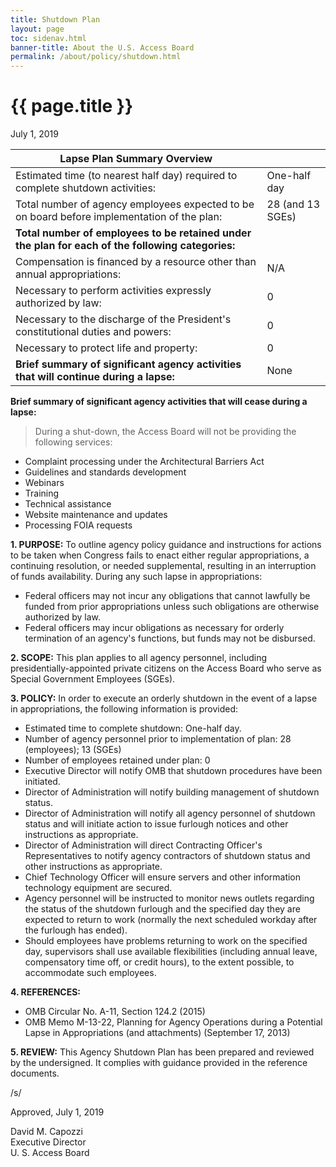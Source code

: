 ```yaml
---
title: Shutdown Plan
layout: page
toc: sidenav.html
banner-title: About the U.S. Access Board
permalink: /about/policy/shutdown.html
---
```


# {{ page.title }}

July 1, 2019

| Lapse Plan Summary Overview | |
| --- | --- |
| Estimated time (to nearest half day) required to complete shutdown activities: | One-half day |
| Total number of agency employees expected to be on board before implementation of the plan: | 28 (and 13 SGEs) |
| **Total number of employees to be retained under the plan for each of the following categories:** | |
| Compensation is financed by a resource other than annual appropriations: | N/A |
| Necessary to perform activities expressly authorized by law: | 0 |
| Necessary to the discharge of the President's constitutional duties and powers: | 0 |
| Necessary to protect life and property: | 0 |
| **Brief summary of significant agency activities that will continue during a lapse:** | None | 

**Brief summary of significant agency activities that will cease during a lapse:**

> During a shut-down, the Access Board will not be providing the following services: 
-   Complaint processing under the Architectural Barriers Act
-   Guidelines and standards development
-   Webinars
-   Training
-   Technical assistance
-   Website maintenance and updates
-   Processing FOIA requests

**1. PURPOSE:** To outline agency policy guidance and instructions for actions to be taken when Congress fails to enact either regular appropriations, a continuing resolution, or needed supplemental, resulting in an interruption of funds availability. During any such lapse in appropriations:

-   Federal officers may not incur any obligations that cannot lawfully be funded from prior appropriations unless such obligations are otherwise authorized by law.
-   Federal officers may incur obligations as necessary for orderly termination of an agency's functions, but funds may not be disbursed.

**2. SCOPE:**  This plan applies to all agency personnel, including presidentially-appointed private citizens on the Access Board who serve as Special Government Employees (SGEs).

**3. POLICY:**  In order to execute an orderly shutdown in the event of a lapse in appropriations, the following information is provided:

-   Estimated time to complete shutdown: One-half day.
-   Number of agency personnel prior to implementation of plan:  28 (employees); 13 (SGEs)
-   Number of employees retained under plan: 0
-   Executive Director will notify OMB that shutdown procedures have been initiated.
-   Director of Administration will notify building management of shutdown status.
-   Director of Administration will notify all agency personnel of shutdown status and will initiate action to issue furlough notices and other instructions as appropriate.
-   Director of Administration will direct Contracting Officer's Representatives to notify agency contractors of shutdown status and other instructions as appropriate.
-   Chief Technology Officer will ensure servers and other information technology equipment are secured.
-   Agency personnel will be instructed to monitor news outlets regarding the status of the shutdown furlough and the specified day they are expected to return to work (normally the next scheduled workday after the furlough has ended).
-   Should employees have problems returning to work on the specified day, supervisors shall use available flexibilities (including annual leave, compensatory time off, or credit hours), to the extent possible, to accommodate such employees.

**4. REFERENCES:**

-   OMB Circular No. A-11, Section 124.2 (2015)
-   OMB Memo M-13-22, Planning for Agency Operations during a Potential Lapse in Appropriations (and attachments) (September 17, 2013)

**5. REVIEW:** This Agency Shutdown Plan has been prepared and reviewed by the undersigned. It complies with guidance provided in the reference documents.

/s/

Approved, July 1, 2019

David M. Capozzi  
Executive Director  
U. S. Access Board
